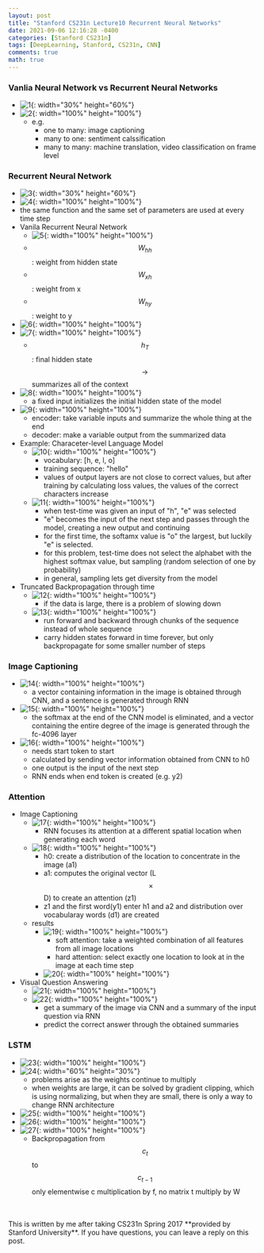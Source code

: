 ```yaml
---
layout: post
title: "Stanford CS231n Lecture10 Recurrent Neural Networks"
date: 2021-09-06 12:16:28 -0400
categories: [Stanford CS231n]
tags: [DeepLearning, Stanford, CS231n, CNN]
comments: true
math: true
---
```


### Vanlia Neural Network vs Recurrent Neural Networks
- ![1](/images/cs231n/lec10/1.png){: width="30%" height="60%"}
- ![2](/images/cs231n/lec10/2.png){: width="100%" height="100%"}
    - e.g. 
        - one to many: image captioning
        - many to one: sentiment calssification
        - many to many: machine translation, video classification on frame level

### Recurrent Neural Network
- ![3](/images/cs231n/lec10/3.png){: width="30%" height="60%"}
- ![4](/images/cs231n/lec10/4.png){: width="100%" height="100%"}
- the same function and the same set of parameters are used at every time step
- Vanila Recurrent Neural Network
    - ![5](/images/cs231n/lec10/5.png){: width="100%" height="100%"}
    - $$W_{hh}$$: weight from hidden state
    - $$W_{xh}$$: weight from x
    - $$W_{hy}$$: weight to y
- ![6](/images/cs231n/lec10/6.png){: width="100%" height="100%"}
- ![7](/images/cs231n/lec10/7.png){: width="100%" height="100%"}
    - $$h_T$$: final hidden state $$\rightarrow$$ summarizes all of the context
- ![8](/images/cs231n/lec10/8.png){: width="100%" height="100%"}
    - a fixed input initializes the initial hidden state of the model 
- ![9](/images/cs231n/lec10/9.png){: width="100%" height="100%"}
    - encoder: take variable inputs and summarize the whole thing at the end
    - decoder: make a variable output from the summarized data
- Example: Characeter-level Language Model
    -  ![10](/images/cs231n/lec10/10.png){: width="100%" height="100%"}
        - vocabulary: [h, e, l, o]
        - training sequence: "hello"
        - values of output layers are not close to correct values, but after training by calculating loss values, the values of the correct characters increase
    - ![11](/images/cs231n/lec10/11.png){: width="100%" height="100%"}
        - when test-time was given an input of "h", "e" was selected
        - "e" becomes the input of the next step and passes through the model, creating a new output and continuing
        - for the first time, the softamx value is "o" the largest, but luckily "e" is selected.
        - for this problem, test-time does not select the alphabet with the highest softmax value, but sampling (random selection of one by probability)
        - in general, sampling lets get diversity from the model
- Truncated Backpropagation through time
    - ![12](/images/cs231n/lec10/12.png){: width="100%" height="100%"}
        - if the data is large, there is a problem of slowing down
    - ![13](/images/cs231n/lec10/13.png){: width="100%" height="100%"}
        - run forward and backward through chunks of the sequence instead of whole sequence 
        - carry hidden states forward in time forever, but only backpropagate for some smaller number of steps

### Image Captioning
- ![14](/images/cs231n/lec10/14.png){: width="100%" height="100%"}
    - a vector containing information in the image is obtained through CNN, and a sentence is generated through RNN
- ![15](/images/cs231n/lec10/15.png){: width="100%" height="100%"}
    - the softmax at the end of the CNN model is eliminated, and a vector containing the entire degree of the image is generated through the fc-4096 layer
- ![16](/images/cs231n/lec10/16.png){: width="100%" height="100%"}
    - needs start token to start
    - calculated by sending vector information obtained from CNN to h0
    - one output is the input of the next step
    - RNN ends when end token is created (e.g. y2)

### Attention
- Image Captioning
    - ![17](/images/cs231n/lec10/17.png){: width="100%" height="100%"}
        - RNN focuses its attention at a different spatial location when generating each word
    - ![18](/images/cs231n/lec10/18.png){: width="100%" height="100%"}
        - h0: create a distribution of the location to concentrate in the image (a1)
        - a1: computes the original vector (L $$\times$$ D) to create an attention (z1)
        - z1 and the first word(y1) enter h1 and a2 and distribution over vocabularay words (d1) are created
    - results
        - ![19](/images/cs231n/lec10/19.png){: width="100%" height="100%"}
            - soft attention: take a weighted combination of all features from all image locations
            - hard attention: select exactly one location to look at in the image at each time step
        - ![20](/images/cs231n/lec10/20.png){: width="100%" height="100%"}
- Visual Question Answering
    - ![21](/images/cs231n/lec10/21.png){: width="100%" height="100%"}
    - ![22](/images/cs231n/lec10/22.png){: width="100%" height="100%"}
        - get a summary of the image via CNN and a summary of the input question via RNN 
        - predict the correct answer through the obtained summaries

### LSTM
- ![23](/images/cs231n/lec10/23.png){: width="100%" height="100%"}
- ![24](/images/cs231n/lec10/24.png){: width="60%" height="30%"}
    - problems arise as the weights continue to multiply
    - when weights are large, it can be solved by gradient clipping, which is using normalizing, but when they are small, there is only a way to change RNN architecture
- ![25](/images/cs231n/lec10/25.png){: width="100%" height="100%"} 
- ![26](/images/cs231n/lec10/26.png){: width="100%" height="100%"} 
- ![27](/images/cs231n/lec10/27.png){: width="100%" height="100%"}
    - Backpropagation from $$c_t$$ to $$c_{t-1}$$ only elementwise c multiplication by f, no matrix t multiply by W 


<br/>
<br/>
This is written by me after taking CS231n Spring 2017 **provided by Stanford University**.
If you have questions, you can leave a reply on this post.
